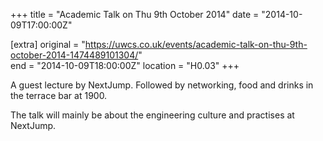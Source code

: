 +++
title = "Academic Talk on Thu 9th October 2014"
date = "2014-10-09T17:00:00Z"

[extra]
original = "https://uwcs.co.uk/events/academic-talk-on-thu-9th-october-2014-1474489101304/"    
end = "2014-10-09T18:00:00Z"
location = "H0.03"
+++

A guest lecture by NextJump. Followed by networking, food and drinks in the terrace bar at 1900.

The talk will mainly be about the engineering culture and practises at NextJump.

